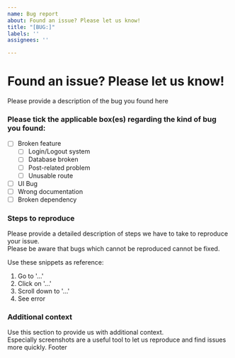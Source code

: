 ```yaml
---
name: Bug report
about: Found an issue? Please let us know!
title: "[BUG:]"
labels: ''
assignees: ''

---
```


# Found an issue? Please let us know!

Please provide a description of the bug you found here

### Please tick the applicable box(es) regarding the kind of bug you found:

- [ ] Broken feature
  - [ ] Login/Logout system
  - [ ] Database broken
  - [ ] Post-related problem
  - [ ] Unusable route
- [ ] UI Bug
- [ ] Wrong documentation
- [ ] Broken dependency

### Steps to reproduce

Please provide a detailed description of steps we have to take to reproduce your issue.<br>
Please be aware that bugs which cannot be reproduced cannot be fixed.

Use these snippets as reference:<br>
1. Go to '...'
2. Click on '...'
3. Scroll down to '...'
4. See error

### Additional context

Use this section to provide us with additional context.<br>
Especially screenshots are a useful tool to let us reproduce and find issues more quickly.
Footer
